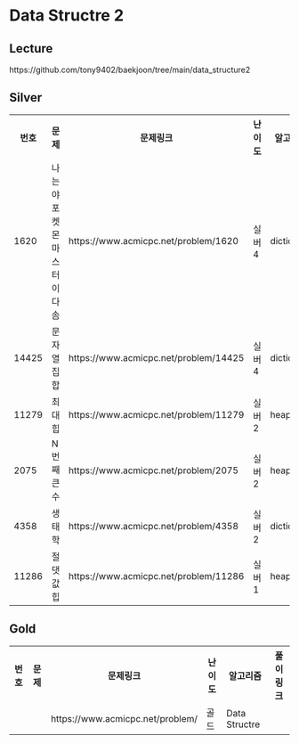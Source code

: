 <h1>Data Structre 2</h1>

<h2>Lecture</h2>
https://github.com/tony9402/baekjoon/tree/main/data_structure2<br>

<h2>Silver</h2>
<table>
    <tr>
        <th scope="col">번호</td>
        <th scope="col">문제</td>
        <th scope="col">문제링크</td>
        <th scope="col">난이도</td>
        <th scope="col">알고리즘</td>
        <th scope="col">다시보기</td>
    </tr>
    <tr>
        <td>1620</td>
        <td>나는야 포켓몬 마스터 이다솜</td>
        <td>https://www.acmicpc.net/problem/1620</td>
        <td>실버4</td>
        <td>dictionary</td>
        <td>NO</td>
    </tr>
    <tr>
        <td>14425</td>
        <td>문자열 집합</td>
        <td>https://www.acmicpc.net/problem/14425</td>
        <td>실버4</td>
        <td>dictionary</td>
        <td>AGAIN</td>
    </tr>
    <tr>
        <td>11279</td>
        <td>최대 힙</td>
        <td>https://www.acmicpc.net/problem/11279</td>
        <td>실버2</td>
        <td>heap</td>
        <td>AGAIN</td>
    </tr>
    <tr>
        <td>2075</td>
        <td>N번째 큰 수</td>
        <td>https://www.acmicpc.net/problem/2075</td>
        <td>실버2</td>
        <td>heap</td>
        <td>AGAIN</td>
    </tr>
    <tr>
        <td>4358</td>
        <td>생태학</td>
        <td>https://www.acmicpc.net/problem/4358</td>
        <td>실버2</td>
        <td>dictionary</td>
        <td>AGAIN</td>
    </tr>
    <tr>
        <td>11286</td>
        <td>절댓값 힙</td>
        <td>https://www.acmicpc.net/problem/11286</td>
        <td>실버1</td>
        <td>heap</td>
        <td>AGAIN</td>
    </tr>
</table>

<h2>Gold</h2>
<table>
    <tr>
        <th scope="col">번호</td>
        <th scope="col">문제</td>
        <th scope="col">문제링크</td>
        <th scope="col">난이도</td>
        <th scope="col">알고리즘</td>
        <th scope="col">풀이링크</td>
    </tr>
    <tr>
        <td></td>
        <td></td>
        <td>https://www.acmicpc.net/problem/</td>
        <td>골드</td>
        <td>Data Structre</td>
        <td></td>
    </tr>
</table>